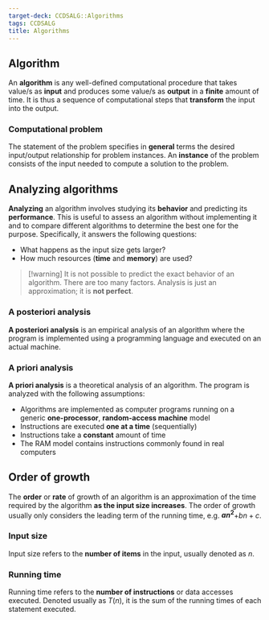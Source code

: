 ```yaml
---
target-deck: CCDSALG::Algorithms
tags: CCDSALG
title: Algorithms
---
```


## Algorithm

An **algorithm** is any well-defined computational procedure that takes value/s as **input** and produces some value/s as **output** in a **finite** amount of time. It is thus a sequence of computational steps that **transform** the input into the output.

<!--ID: 1715778343597-->

### Computational problem

The statement of the problem specifies in **general** terms the desired input/output relationship for problem instances. An **instance** of the problem consists of the input needed to compute a solution to the problem.

<!--ID: 1715778343602-->

## Analyzing algorithms

**Analyzing** an algorithm involves studying its **behavior** and predicting its **performance**. This is useful to assess an algorithm without implementing it and to compare different algorithms to determine the best one for the purpose. Specifically, it answers the following questions:
- What happens as the input size gets larger?
- How much resources (**time** and **memory**) are used?

>[!warning] It is not possible to predict the exact behavior of an algorithm. There are too many factors. Analysis is just an approximation; it is **not perfect**.

<!--ID: 1715778343605-->

### A posteriori analysis

**A posteriori analysis** is an empirical analysis of an algorithm where the program is implemented using a programming language and executed on an actual machine.
<!--ID: 1715778343609-->

### A priori analysis

**A priori analysis** is a theoretical analysis of an algorithm. The program is analyzed with the following assumptions:
- Algorithms are implemented as computer programs running on a generic **one-processor**, **random-access machine** model
- Instructions are executed **one at a time** (sequentially)
- Instructions take a **constant** amount of time
- The RAM model contains instructions commonly found in real computers
<!--ID: 1717416446709-->

## Order of growth

The **order** or **rate** of growth of an algorithm is an approximation of the time required by the algorithm **as the input size increases**. The order of growth usually only considers the leading term of the running time, e.g. **$an^2$**$+bn+c$.

<!--ID: 1717416446720-->

### Input size

Input size refers to the **number of items** in the input, usually denoted as $n$.

<!--ID: 1717416446725-->

### Running time

Running time refers to the **number of instructions** or data accesses executed. Denoted usually as $T(n)$, it is the sum of the running times of each statement executed.

<!--ID: 1717416446729-->
